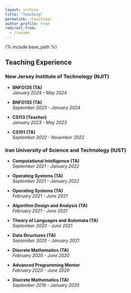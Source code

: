 ```yaml
---
layout: archive
title: "Teaching"
permalink: /teaching/
author_profile: true
redirect_from:
  - /resume
---
```


{% include base_path %}

## Teaching Experience

### New Jersey Institute of Technology (NJIT)

- **BNFO135 (TA)**  
  *January 2024 - May 2024*  

- **BNFO135 (TA)**  
  *September 2023 - January 2024*  

- **CS113 (Teacher)**  
  *January 2023 - May 2023*  

- **CS101 (TA)**  
  *September 2022 - November 2022*  

### Iran University of Science and Technology (IUST)

- **Computational Intelligence (TA)**  
  *September 2021 - January 2022*  

- **Operating Systems (TA)**  
  *September 2021 - January 2022*  

- **Operating Systems (TA)**  
  *February 2021 - June 2021*  

- **Algorithm Design and Analysis (TA)**  
  *February 2021 - June 2021*  

- **Theory of Languages and Automata (TA)**  
  *September 2020 - June 2021*  

- **Data Structures (TA)**  
  *September 2020 - January 2021*  

- **Discrete Mathematics (TA)**  
  *February 2020 - June 2020*  

- **Advanced Programming Mentor**  
  *February 2020 - June 2020*  

- **Discrete Mathematics (TA)**  
  *September 2019 - January 2020*  

